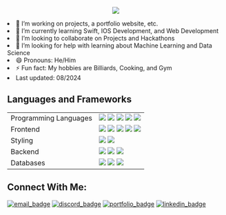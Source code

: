 <p align="center">
  <img src="https://capsule-render.vercel.app/api?type=venom&height=300&color=gradient&text=🫰🏻Hello!,%20I'm%20William👨🏻‍💻&textBg=false&reversal=false&rotate=0&fontAlignY=50&animation=fadeIn&desc=Welcome%20to%20my%20portfolio!&descAlignY=70"
<!------------------------------------------------------------------------------

- 🔭 I’m working on projects, a portfolio website, etc.
- 🌱 I’m currently learning Swift, IOS Development, and Web Development
- 👯 I’m looking to collaborate on Projects and Hackathons
- 🤔 I’m looking for help with learning about Machine Learning and Data Science
- 😄 Pronouns: He/Him
- ⚡ Fun fact: My hobbies are Billiards, Cooking, and Gym
- Last updated: 08/2024

## Languages and Frameworks
<table>
  <tr>
    <td>Programming Languages</td>
    <td>
      <img src="https://img.shields.io/badge/C++-%2300599C.svg?style=flat-square&logo=c%2B%2B&logoColor=white"/>
      <img src="https://img.shields.io/badge/Java-%23ED8B00.svg?style=flat-square&logo=openjdk&logoColor=white"/>
      <img src="https://img.shields.io/badge/Python-3670A0?style=flat-square&logo=python&logoColor=ffdd54"/>
      <img src="https://img.shields.io/badge/JavaScript-%23323330.svg?style=flat-square&logo=javascript&logoColor=%23F7DF1E"/>
      <!--- <img src="https://img.shields.io/badge/Dart-0175C2.svg?style=flat-square&logo=dart&logoColor=white"/> -->
      <img src="https://img.shields.io/badge/typescript-%23007ACC.svg?style=flat-square&logo=typescript&logoColor=white"/>
    </td>
  </tr>
  <tr>
    <td>Frontend</td>
    <td>
      <img src="https://img.shields.io/badge/React-%2320232a.svg?style=flat-square&logo=react&logoColor=%2361DAFB"/>
      <img src="https://img.shields.io/badge/Vite-%23646CFF.svg?style=flat-square&logo=vite&logoColor=white"/>
      <img src="https://img.shields.io/badge/Next.js-000000?style=flat-square&logo=next.js&logoColor=white"/>
      <img src="https://img.shields.io/badge/svelte-%23663399.svg?style=flat-square&logo=svelte&logoColor=white"/>
      <img src="https://img.shields.io/badge/HTML5-%23E34F26.svg?style=flat-square&logo=html5&logoColor=white"/>
    </td>
  </tr>
  <tr>
    <td>Styling</td>
    <td>
      <img src="https://img.shields.io/badge/Tailwind-38B2AC.svg?style=flat-square&logo=tailwind-css&logoColor=white"/>
      <img src="https://img.shields.io/badge/CSS3-%231572B6.svg?style=flat-square&logo=css3&logoColor=white"/>
    </td>
  </tr>
  <tr>
    <td>Backend</td>
    <td>
      <img src="https://img.shields.io/badge/express.js-%23404d59.svg?style=flat-square&logo=express&logoColor=%2361DAFB">
      <img src="https://img.shields.io/badge/Flask-%23000000.svg?style=flat-square&logo=flask&logoColor=white"/>
      <img src="https://img.shields.io/badge/FastAPI-009688?style=flat-square&logo=fastapi&logoColor=white"/>
    </td>
  </tr>
  <tr>
    <td>Databases</td>
    <td>
      <img src="https://img.shields.io/badge/Firebase-%23039BE5.svg?style=flat-square&logo=firebase"/>
      <img src="https://img.shields.io/badge/MySQL-%23336791.svg?style=flat-square&logo=mysql&logoColor=white"/>
      <img src="https://img.shields.io/badge/AzureDataStudio-34A167?style=flat-square&logo=microsoftsql&logoColor=white"/>
    </td>
  </tr>
</table>

## Connect With Me:

[![email_badge]](mailto:wng003@citymail.cuny.edu)
[![discord_badge]](https:)
[![portfolio_badge]](https://william-ng-portfolio.vercel.app/)
[![linkedin_badge]](https://linkedin.com/in/william-ng-nyc)

<!-- Badges -->
[email_badge]: https://img.shields.io/badge/Email-D14836?style=flat-square&logo=gmail&logoColor=white
[discord_badge]: https://img.shields.io/badge/Discord-7289DA?style=flat-square&logo=discord&logoColor=white
[portfolio_badge]: https://img.shields.io/badge/Portfolio%20Website-%230077B5.svg?style=flat-square&logo=buffer&logoColor=white
[linkedin_badge]: https://img.shields.io/badge/LinkedIn-%230077B5.svg?style=flat-square&logo=linkedin&logoColor=white
</p>

